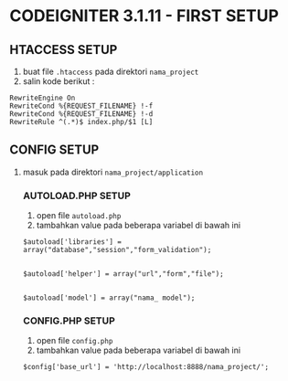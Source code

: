 # CODEIGNITER 3.1.11 - FIRST SETUP

## HTACCESS SETUP
1. buat file `.htaccess` pada direktori `nama_project`
2. salin kode berikut :

```
RewriteEngine On
RewriteCond %{REQUEST_FILENAME} !-f
RewriteCond %{REQUEST_FILENAME} !-d
RewriteRule ^(.*)$ index.php/$1 [L]
```


## CONFIG SETUP
1. masuk pada direktori `nama_project/application`

    ### AUTOLOAD.PHP SETUP
    1. open file `autoload.php`
    2. tambahkan value pada beberapa variabel di bawah ini
    ```
    $autoload['libraries'] = array("database","session","form_validation");


    $autoload['helper'] = array("url","form","file");


    $autoload['model'] = array("nama_ model");
    ```

    ### CONFIG.PHP SETUP
    1. open file `config.php`
    2. tambahkan value pada beberapa variabel di bawah ini
    ```
    $config['base_url'] = 'http://localhost:8888/nama_project/';

    ```




